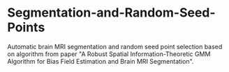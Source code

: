 # Segmentation-and-Random-Seed-Points
Automatic brain MRI segmentation and random seed point selection based on algorithm from paper "A Robust Spatial Information-Theoretic GMM Algorithm for Bias Field Estimation and Brain MRI Segmentation".
